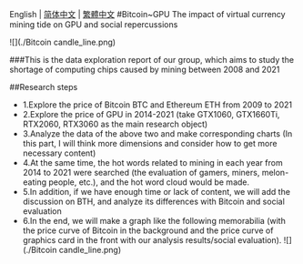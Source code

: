 English | [简体中文](./README.zh-CN.md) | [繁體中文](./README.zh-CT.md)
#Bitcoin~GPU  The impact of virtual currency mining tide on GPU and social repercussions

![](./Bitcoin candle_line.png)

###This is the data exploration report of our group, which aims to study the shortage of computing chips caused by mining between 2008 and 2021

##Research steps

- 1.Explore the price of Bitcoin BTC and Ethereum ETH from 2009 to 2021
- 2.Explore the price of GPU in 2014-2021 (take GTX1060, GTX1660Ti, RTX2060, RTX3060 as the main research object)
- 3.Analyze the data of the above two and make corresponding charts (In this part, I will think more dimensions and consider how to get more necessary content)
- 4.At the same time, the hot words related to mining in each year from 2014 to 2021 were searched (the evaluation of gamers, miners, melon-eating people, etc.), and the hot word cloud would be made. 
- 5.In addition, if we have enough time or lack of content, we will add the discussion on BTH, and analyze its differences with Bitcoin and social evaluation
- 6.In the end, we will make a graph like the following memorabilia (with the price curve of Bitcoin in the background and the price curve of graphics card in the front with our analysis results/social evaluation).
![](./Bitcoin candle_line.png)